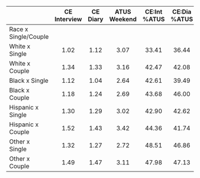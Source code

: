 
|                      | CE<br>Interview |  CE<br>Diary | ATUS<br>Weekend | CE:Int<br>%ATUS | CE:Dia<br>%ATUS |
| -------------------- | :----------: | :----------: | :----------: | :----------: | :----------: |
| Race x Single/Couple |              |              |              |              |              |
| White x Single       |         1.02 |         1.12 |         3.07 |        33.41 |        36.44 |
| White x Couple       |         1.34 |         1.33 |         3.16 |        42.47 |        42.08 |
| Black x Single       |         1.12 |         1.04 |         2.64 |        42.61 |        39.49 |
| Black x Couple       |         1.18 |         1.24 |         2.69 |        43.68 |        46.00 |
| Hispanic x Single    |         1.30 |         1.29 |         3.02 |        42.90 |        42.62 |
| Hispanic x Couple    |         1.52 |         1.43 |         3.42 |        44.36 |        41.74 |
| Other x Single       |         1.32 |         1.27 |         2.72 |        48.51 |        46.86 |
| Other x Couple       |         1.49 |         1.47 |         3.11 |        47.98 |        47.13 |

